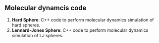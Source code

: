 ## Molecular dynamcis code

1. **Hard Sphere**: C++ code to perform molecular dynamics simulation of hard spheres.
2. **Lennard-Jones Sphere**: C++ code to perform molecular dynamics simulation of LJ spheres.
